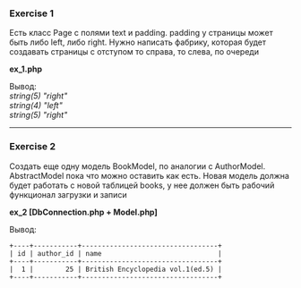 ### Exercise 1

Есть класс Page с полями text и padding. padding у страницы может быть либо left, либо right.
Нужно написать фабрику, которая будет создавать страницы с отступом то справа, то слева, по очереди

__ex_1.php__

Вывод:         
*string(5) "right"*   
*string(4) "left"*   
*string(5) "right"*   

-----

### Exercise 2

Создать еще одну модель BookModel, по аналогии с AuthorModel. AbstractModel пока что можно оставить как есть. Новая модель должна будет работать с новой таблицей books, у нее должен быть рабочий функционал загрузки и записи

__ex_2 [DbConnection.php + Model.php]__

Вывод:  
```
+----+-----------+----------------------------------+
| id | author_id | name                             |
+----+-----------+----------------------------------+
|  1 |        25 | British Encyclopedia vol.1(ed.5) |
+----+-----------+----------------------------------+
```